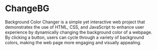 # ChangeBG
Background Color Changer is a simple yet interactive web project that demonstrates the use of HTML, CSS, and JavaScript to enhance user experience by dynamically changing the background color of a webpage. By clicking a button, users can cycle through a variety of background colors, making the web page more engaging and visually appealing.
